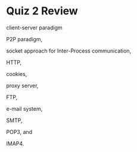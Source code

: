 Quiz 2 Review
===============

client-server paradigm

P2P paradigm,

socket approach for Inter-Process communication,

HTTP,

cookies,

proxy server,

FTP,

e-mail system,

SMTP,

POP3, and


IMAP4.
